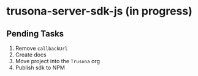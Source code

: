 # trusona-server-sdk-js (in progress)

## Pending Tasks

1. Remove `callbackUrl`
2. Create docs
3. Move project into the `Trusona` org
4. Publish sdk to NPM